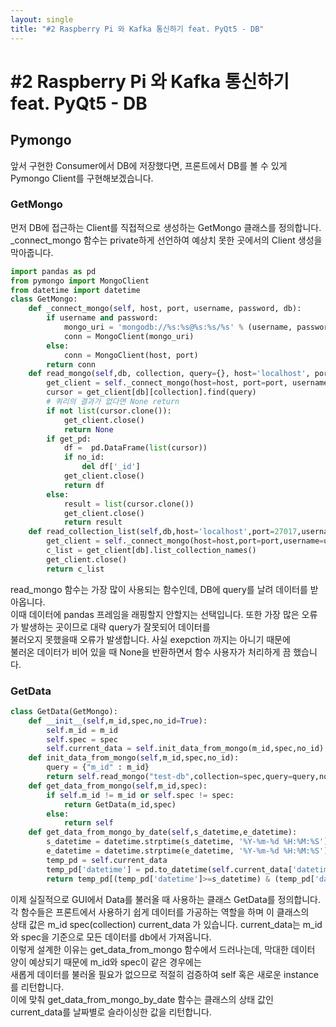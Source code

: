 ```yaml
---
layout: single
title: "#2 Raspberry Pi 와 Kafka 통신하기 feat. PyQt5 - DB"
---
```

# #2 Raspberry Pi 와 Kafka 통신하기 feat. PyQt5 - DB
## Pymongo
앞서 구현한 Consumer에서 DB에 저장했다면, 프론트에서 DB를 볼 수 있게 <br>
Pymongo Client를 구현해보겠습니다.
### GetMongo
먼저 DB에 접근하는 Client를 직접적으로 생성하는 GetMongo 클래스를 정의합니다.<br>
_connect_mongo 함수는 private하게 선언하여 예상치 못한 곳에서의 Client 생성을 막아줍니다. <br>
```python
import pandas as pd
from pymongo import MongoClient
from datetime import datetime
class GetMongo:
    def _connect_mongo(self, host, port, username, password, db):
        if username and password:
            mongo_uri = 'mongodb://%s:%s@%s:%s/%s' % (username, password, host, port, db)
            conn = MongoClient(mongo_uri)
        else:
            conn = MongoClient(host, port)
        return conn
    def read_mongo(self,db, collection, query={}, host='localhost', port=27017, username=None, password=None, no_id=True,get_pd=True):
        get_client = self._connect_mongo(host=host, port=port, username=username, password=password, db=db)
        cursor = get_client[db][collection].find(query)
        # 쿼리의 결과가 없다면 None return
        if not list(cursor.clone()):
            get_client.close()
            return None
        if get_pd:
            df =  pd.DataFrame(list(cursor))
            if no_id:
                del df['_id']
            get_client.close()
            return df
        else:
            result = list(cursor.clone())
            get_client.close()
            return result
    def read_collection_list(self,db,host='localhost',port=27017,username=None,password=None):
        get_client = self._connect_mongo(host=host,port=port,username=username,password=password,db=db)
        c_list = get_client[db].list_collection_names()
        get_client.close()
        return c_list
```
read_mongo 함수는 가장 많이 사용되는 함수인데, DB에 query를 날려 데이터를 받아옵니다. <br> 이때 데이터에 pandas 프레임을 래핑할지 안할지는 선택입니다.
또한 가장 많은 오류가 발생하는 곳이므로 대략 query가 잘못되어 데이터를 <br>
불러오지 못했을때 오류가 발생합니다. 사실 exepction 까지는 아니기 때문에 <br>
불러온 데이터가 비어 있을 때 None을 반환하면서 함수 사용자가 처리하게 끔 했습니다.

### GetData
```python
class GetData(GetMongo):
    def __init__(self,m_id,spec,no_id=True):
        self.m_id = m_id
        self.spec = spec
        self.current_data = self.init_data_from_mongo(m_id,spec,no_id)
    def init_data_from_mongo(self,m_id,spec,no_id):
        query = {"m_id" : m_id}
        return self.read_mongo("test-db",collection=spec,query=query,no_id=no_id)
    def get_data_from_mongo(self,m_id,spec):
        if self.m_id != m_id or self.spec != spec:
            return GetData(m_id,spec)
        else:
            return self
    def get_data_from_mongo_by_date(self,s_datetime,e_datetime):
        s_datetime = datetime.strptime(s_datetime, '%Y-%m-%d %H:%M:%S')
        e_datetime = datetime.strptime(e_datetime, '%Y-%m-%d %H:%M:%S')
        temp_pd = self.current_data
        temp_pd['datetime'] = pd.to_datetime(self.current_data['datetime'])
        return temp_pd[(temp_pd['datetime']>=s_datetime) & (temp_pd['datetime']<e_datetime)]
```
이제 실질적으로 GUI에서 Data를 불러올 때 사용하는 클래스 GetData를 정의합니다.<br>
각 함수들은 프론트에서 사용하기 쉽게 데이터를 가공하는 역할을 하며 이 클래스의 <br> 상태 값은 m_id spec(collection) current_data 가 있습니다.
current_data는 m_id와 spec을 기준으로 모든 데이터를 db에서 가져옵니다.
<br> 이렇게 설계한 이유는 get_data_from_mongo 함수에서 드러나는데,
막대한 데이터 양이 예상되기 때문에 m_id와 spec이 같은 경우에는 <br>
새롭게 데이터를 불러올 필요가 없으므로 적절히 검증하여 self 혹은 새로운 instance를 리턴합니다. <br>
이에 맞춰 get_data_from_mongo_by_date 함수는 클래스의 상태 값인 current_data를 날짜별로 슬라이싱한 값을 리턴합니다.
